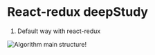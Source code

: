 # React-redux deepStudy

1. Default way with react-redux

![Algorithm main structure!](https://www.dropbox.com/s/zuh32dup1r1uy0n/Screen%20Shot%202018-03-25%20at%2011.45.05%20AM.png?dl=0)
